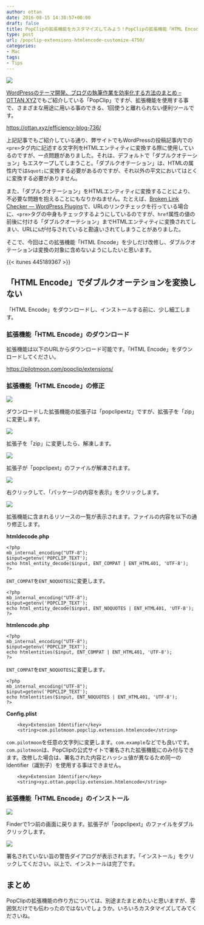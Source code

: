 ```yaml
---
author: ottan
date: 2016-08-15 14:38:57+00:00
draft: false
title: PopClipの拡張機能をカスタマイズしてみよう！PopClipの拡張機能「HTML Encode」でダブルクオーテションを変換しないようにする
type: post
url: /popclip-extensions-htmlencode-customize-4750/
categories:
- Mac
tags:
- Tips
---
```


![](/images/2016/08/160815-57b1cdb6742b8.png)






[WordPressのテーマ開発、ブログの執筆作業を効率化する方法のまとめ – OTTAN.XYZ](https://ottan.xyz/efficiency-blog-736/)でもご紹介している「PopClip」ですが、拡張機能を使用する事で、さまざまな用途に用いる事のできる、1回使うと離れられない便利ツールです。



https://ottan.xyz/efficiency-blog-736/



上記記事でもご紹介している通り、弊サイトでもWordPressの投稿記事内での`<pre>`タグ内に記述する文字列をHTMLエンティティに変換する際に使用しているのですが、一点問題がありました。それは、デフォルトで「ダブルクオテーション」もエスケープしてしまうこと。「ダブルクオテーション」は、HTMLの属性内では`&quot;`に変換する必要があるのですが、それ以外の平文においてはとくに変換する必要がありません。





また、「ダブルクオテーション」をHTMLエンティティに変換することにより、不必要な問題を抱えることにもなりかねません。たとえば、[Broken Link Checker — WordPress Plugins](https://ja.wordpress.org/plugins/broken-link-checker/)で、URLのリンクチェックを行っている場合に、`<pre>`タグの中身もチェックするようにしているのですが、`href`属性の値の前後に付ける「ダブルクオーテション」までHTMLエンティティに変換されてしまい、URLに`&`が付与されていると勘違いされてしまうことがありました。





そこで、今回はこの拡張機能「HTML Encode」を少しだけ改修し、ダブルクオテーションは変換の対象に含めないようにしたいと思います。



{{< itunes 445189367 >}}



## 「HTML Encode」でダブルクオーテションを変換しない





「HTML Encode」をダウンロードし、インストールする前に、少し細工します。





### 拡張機能「HTML Encode」のダウンロード





拡張機能は以下のURLからダウンロード可能です。「HTML Encode」をダウンロードしてください。



https://pilotmoon.com/popclip/extensions/



### 拡張機能「HTML Encode」の修正





![](/images/2016/08/160815-57b1d241f15bd.png)






ダウンロードした拡張機能の拡張子は「popclipextz」ですが、拡張子を「zip」に変更します。





![](/images/2016/08/160815-57b1d24961951.png)






拡張子を「zip」に変更したら、解凍します。





![](/images/2016/08/160815-57b1d24fc6305.png)






拡張子が「popclipext」のファイルが解凍されます。





![](/images/2016/08/160815-57b1d25a4d20a.png)






右クリックして、「パッケージの内容を表示」をクリックします。





![](/images/2016/08/160815-57b1d26341315.png)






拡張機能に含まれるリソースの一覧が表示されます。ファイルの内容を以下の通り修正します。





**htmldecode.php**




    
    <?php
    mb_internal_encoding("UTF-8");
    $input=getenv('POPCLIP_TEXT');
    echo html_entity_decode($input, ENT_COMPAT | ENT_HTML401, 'UTF-8');
    ?>





`ENT_COMPAT`を`ENT_NOQUOTES`に変更します。




    
    <?php
    mb_internal_encoding("UTF-8");
    $input=getenv('POPCLIP_TEXT');
    echo html_entity_decode($input, ENT_NOQUOTES | ENT_HTML401, 'UTF-8');
    ?>





**htmlencode.php**




    
    <?php
    mb_internal_encoding("UTF-8");
    $input=getenv('POPCLIP_TEXT');
    echo htmlentities($input, ENT_COMPAT | ENT_HTML401, 'UTF-8');
    ?>





`ENT_COMPAT`を`ENT_NOQUOTES`に変更します。




    
    <?php
    mb_internal_encoding("UTF-8");
    $input=getenv('POPCLIP_TEXT');
    echo htmlentities($input, ENT_NOQUOTES | ENT_HTML401, 'UTF-8');
    ?>



**Config.plist**


    
    	<key>Extension Identifier</key>
    	<string>com.pilotmoon.popclip.extension.htmlencode</string>
    





`com.pilotmoon`を任意の文字列に変更します。`com.example`などでも良いです。`com.pilotmoon`は、PopClipの公式サイトで署名された拡張機能にのみ付与できます。改修した場合は、署名された内容とハッシュ値が異なるため同一のIdentifier（識別子）を使用する事はできません。




    
    	<key>Extension Identifier</key>
    	<string>xyz.ottan.popclip.extension.htmlencode</string>





### 拡張機能「HTML Encode」のインストール





![](/images/2016/08/160815-57b1d27948961.png)






Finderで1つ前の画面に戻ります。拡張子が「popclipext」のファイルをダブルクリックします。





![](/images/2016/08/160815-57b1d28351e4b.png)






署名されていない旨の警告ダイアログが表示されます。「インストール」をクリックしてください。以上で、インストールは完了です。





## まとめ





PopClipの拡張機能の作り方については、別途またまとめたいと思いますが、雰囲気だけでも伝わったのではないでしょうか。いろいろカスタマイズしてみてくださいね。
